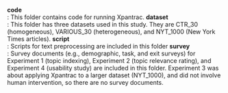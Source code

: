 <strong>code</strong><br>
: This folder contains code for running Xpantrac.
<strong>dataset</strong><br>
: This folder has three datasets used in this study.  They are CTR_30 (homogeneous), VARIOUS_30 (heterogeneous), and NYT_1000 (New York Times articles).
<strong>script</strong><br>
: Scripts for text preprocessing are included in this folder
<strong>survey</strong><br>
: Survey documents (e.g., demographic, task, and exit surveys) for Experiment 1 (topic indexing), Experiment 2 (topic relevance rating), and Experiment 4 (usability study) are included in this folder. Experiment 3 was about applying Xpantrac to a larger dataset (NYT_1000), and did not involve human intervention, so there are no survey documents.
